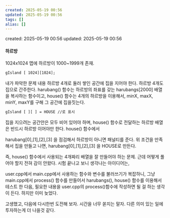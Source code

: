 ```yaml
---
created: 2025-05-19 00:56
updated: 2025-05-19 00:56
tags: []
alias: []
---
```


created: 2025-05-19 00:56
updated: 2025-05-19 00:56

#### 하르방

1024x1024 맵에 하르방이 1000~1999개 존재.
```txt
gIsland [ 1024][1024];
```

내가 파악한 문제 내용
하르방 4개로 둘러 쌓인 공간에 집을 지어야 한다. 하르방 4개도 집으로 간주한다.
harubang() 함수는 하르방의 좌표를 갖는 harubangs[2000] 배열을 복사하는 함수이고,
house() 함수는 4개의 하르방을 이용해서, minX, maxX, minY, maxY를 구해 그 공간에 집을짓는다.

```txt
gIsland [ ][ ] = HOUSE //로 표시
```

집을 지으려는 공간안은 모두 비어 있어야 하며,
house() 함수로 전달하는 하르방 배열은 반드시 하르방 이어야만 한다. house() 함수에서 

harubang[0],[1],[2],[3] 을 점검해서 하르방이 아니면 패널티를 준다.
위 조건을 만족해서 집을 만들고 나면, 
harubang[0],[1],[2],[3] 을 HOUSE로 만든다.

즉, house() 함수에서 사용되는 4개짜리 배열을 잘 만들어야 하는 문제.
근데 어떻게 풀어야 할지 전혀 감이 안왔다.
시험 끝나고 보니 생각나는 아이디어는,

user.cpp에서 main.cpp에서 사용하는 함수와 변수를 불러쓰기가 복잡하니,
그냥 main.cpp에서 process() 함수를 만들어서 harubangs(), house() 함수를 이용해서 테스트 한 다음,
필요한 내용을 user.cpp의 process()함수에 작성하면 될 걸 하는 생각이 든다.
하지만 이미 늦었다.

고생했고, 다음에 다시한번 도전해 보자.
시간을 너무 쏟지는 말자. 다른 의미 있는 일에 투자하는게 더 나을것 같다.

